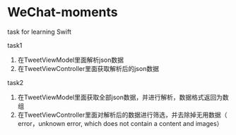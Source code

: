 # WeChat-moments
task for learning Swift

task1
1. 在TweetViewModel里面解析json数据
2. 在TweetViewController里面获取解析后的json数据

task2
1. 在TweetViewModel里面获取全部json数据，并进行解析，数据格式返回为数组
2. 在TweetViewController里面对解析后的数据进行筛选，并去除掉无用数据（
error，unknown error, which does not contain a content and images）

